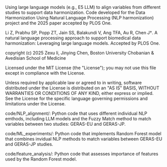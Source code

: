 Using large language models (e.g., E5 LLM) to align variables from different studies to support data harmonization. 
Code developed for the Data Harmonization Using Natural Language Processing (NLP harmonization) project and 
the 2025 paper accepted by PLOS One. 

Li Z, Prabhu SP, Popp ZT, Jain SS, Balakundi V, Ang TFA, Au R, Chen J†. A natural language processing approach to support biomedical data harmonization: Leveraging large language models. Accepted by PLOS One.


copyright (c) 2025 Zexu li, Jinying Chen, Boston University Chobanian & Avedisian School of Medicine

Licensed under the MIT License (the "License"); you may not use this file except in compliance with the License.

Unless required by applicable law or agreed to in writing, software distributed under the License is distributed on an "AS IS" BASIS, WITHOUT WARRANTIES OR CONDITIONS OF ANY KIND, either express or implied. See the License for the specific language governing permissions and limitations under the License.

code/NLP_alignment/: Python code that uses different individual NLP emthods, including LLM models and the Fuzzy Match method to match variables between two studies: GERAS-EU and GERAS-JP.

code/ML_experiments/: Python code that implements Random Forest model that combines invidual NLP methods to match variables between GERAS-EU and GERAS-JP studies.

code/feature_analysis/: Python code that assesses importance of features used by the Random Forest model.
